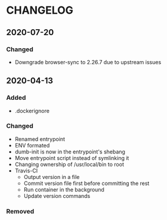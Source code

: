 # CHANGELOG

## 2020-07-20
### Changed
- Downgrade browser-sync to 2.26.7 due to upstream issues

## 2020-04-13
### Added
- .dockerignore
### Changed
- Renamed entrypoint
- ENV formated
- dumb-init is now in the entrypoint's shebang
- Move entrypoint script instead of symlinking it
- Changing ownership of /usr/local/bin to root
- Travis-CI
    - Output version in a file
    - Commit version file first before committing the rest
    - Run container in the background
    - Update version commands
### Removed

